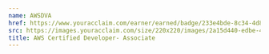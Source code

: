 ```yaml
---
name: AWSDVA
href: https://www.youracclaim.com/earner/earned/badge/233e4bde-8c34-4d84-a6c9-06d84265d383
src: https://images.youracclaim.com/size/220x220/images/2a15d440-edbe-44a2-890f-0a0caf7e1442/AWS-Developer-Associate.png
title: AWS Certified Developer- Associate
---
```

